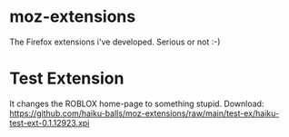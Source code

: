 # moz-extensions
The Firefox extensions i've developed. Serious or not :-)

# Test Extension
It changes the ROBLOX home-page to something stupid.
Download: https://github.com/haiku-balls/moz-extensions/raw/main/test-ex/haiku-test-ext-0.1.12923.xpi
